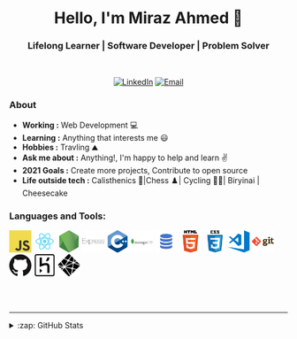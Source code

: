 <h1 align="center"> Hello, I'm Miraz Ahmed 🧑 </h1>

<h3 align="center">  Lifelong Learner | Software Developer | Problem Solver </h3> <br>

<p align="center"> 
  <a href="https://www.linkedin.com/in/mirazahmed/"><img alt="LinkedIn" src="https://img.shields.io/badge/-Miraz_Ahmed-blue?style=flat-square&logo=Linkedin&logoColor=white&link=https://www.linkedin.com/in/mirazahmed/"></a>
  <a href="mailto:miraz37@gmail.com"><img alt="Email" src="https://img.shields.io/badge/Gmail-D14836?style=for-the-badge&logo=gmail&logoColor=white"></a>
</p>

### About


-  **Working :**  Web Development :computer: 
-  **Learning :** Anything that interests me 😃
-  **Hobbies :** Travling ⛰️ 
-  **Ask me about :** Anything!, I'm happy to help and learn :v:
-  **2021 Goals :** Create more projects, Contribute to open source
-  **Life outside tech :** Calisthenics 💪|Chess ♟️| Cycling 🚴‍♂️| Biryinai | Cheesecake



### Languages and Tools:
<p align="left">	
  <img alt="JavaScript" src="https://raw.githubusercontent.com/github/explore/80688e429a7d4ef2fca1e82350fe8e3517d3494d/topics/javascript/javascript.png" width="40" height="40" />
  <img alt="React" src="https://raw.githubusercontent.com/github/explore/80688e429a7d4ef2fca1e82350fe8e3517d3494d/topics/react/react.png" width="40" height="40" />
  <img alt="Node.js" src="https://raw.githubusercontent.com/github/explore/80688e429a7d4ef2fca1e82350fe8e3517d3494d/topics/nodejs/nodejs.png" width="40" height="40" />
  <img alt="Express.js" src="https://raw.githubusercontent.com/github/explore/80688e429a7d4ef2fca1e82350fe8e3517d3494d/topics/express/express.png" width="40" height="40" />
  <img alt="C++" src="https://raw.githubusercontent.com/github/explore/80688e429a7d4ef2fca1e82350fe8e3517d3494d/topics/cpp/cpp.png" width="40" height="40" />
  <img alt="MongoDB" src="https://raw.githubusercontent.com/github/explore/80688e429a7d4ef2fca1e82350fe8e3517d3494d/topics/mongodb/mongodb.png" width="40" height="40" />  
  <img alt="SQL" src="https://raw.githubusercontent.com/github/explore/80688e429a7d4ef2fca1e82350fe8e3517d3494d/topics/sql/sql.png" width="40" height="40"/>
  <img alt="HTML5" src="https://raw.githubusercontent.com/github/explore/80688e429a7d4ef2fca1e82350fe8e3517d3494d/topics/html/html.png"  width="40" height="40"/>
  <img alt="CSS3" src="https://raw.githubusercontent.com/github/explore/80688e429a7d4ef2fca1e82350fe8e3517d3494d/topics/css/css.png"  width="40" height="40" />
  <img alt="Visual Studio Code" src="https://raw.githubusercontent.com/github/explore/80688e429a7d4ef2fca1e82350fe8e3517d3494d/topics/visual-studio-code/visual-studio-code.png" width="40" height="40"/>
  <img alt="Git" src="https://raw.githubusercontent.com/github/explore/80688e429a7d4ef2fca1e82350fe8e3517d3494d/topics/git/git.png" width="40" height="40" />
  <img alt="GitHub" src="https://raw.githubusercontent.com/github/explore/78df643247d429f6cc873026c0622819ad797942/topics/github/github.png" width="40" height="40" />
  <img alt="Heroku" src="https://raw.githubusercontent.com/mirazahmed/mirazahmed/master/assets/heroku.svg" width="40" height="40" />
	<img alt="Netlify" src="https://raw.githubusercontent.com/mirazahmed/mirazahmed/master/assets/netlify.svg" width="40" height="40" />

</p>

<br />
<br />

---


<details>
  <summary>:zap: GitHub Stats</summary>

  <img align="left" alt="Miraz Ahmed's GitHub Stats" src="https://github-readme-stats.mirazahmed.vercel.app
/api?username=mirazahmed&show_icons=true&hide_border=true" />

</details>


